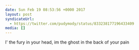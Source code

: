 ```yaml
---
date: Sun Feb 19 08:53:56 +0000 2017
layout: post
syndicateUrl:
  - https://twitter.com/pudymody/status/833238177196433409
media: []
---
```

I' the fury in your head,  im the ghost in the back of your pain

